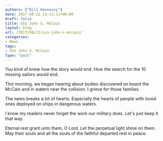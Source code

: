 ```yaml
---
authors: ["Bill Hennessy"]
date: 2017-08-22 13:11:11+00:00
draft: false
title: USS John S. McCain
layout: blog
url: /2017/08/22/uss-john-s-mccain/
categories:
- News
tags:
- USS John S. McCain
type: "post"
---
```


You kind of knew how the story would end. How the search for the 10 missing sailors would end.

This morning, we began hearing about bodies discovered on board the McCain and in waters near the collision. I grieve for those families.

The news breaks a lot of hearts. Especially the hearts of people with loved ones deployed on ships in dangerous waters.

I know my readers never forget the work our military does. Let's just keep it that way.

Eternal rest grant unto them, O Lord. Let the perpetual light shine on them. May their souls and all the souls of the faithful departed rest in peace.

